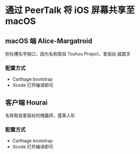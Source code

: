 # 通过 PeerTalk 将 iOS 屏幕共享至 macOS

## macOS 端 Alice-Margatroid

别吐槽名字拗口，因为名称取自 Touhou Project，爱丽丝.威震天

### 配置方式
- Carthage bootstrap
- Xcode 打开编译即可

## 客户端 Hourai 

名称取自爱丽丝的傀儡师，蓬莱人形

### 配置方式
- Carthage bootstrap
- Xcode 打开编译即可
